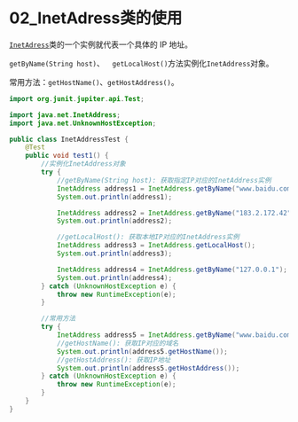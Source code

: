 # 02_InetAdress类的使用

[`InetAdress`](https://docs.oracle.com/javase/8/docs/api/java/net/InetAddress.html)类的一个实例就代表一个具体的 IP 地址。

`getByName(String host)`、`	getLocalHost()`方法实例化`InetAddress`对象。

常用方法：`getHostName()`、`getHostAddress()`。

```java
import org.junit.jupiter.api.Test;

import java.net.InetAddress;
import java.net.UnknownHostException;

public class InetAddressTest {
    @Test
    public void test1() {
        //实例化InetAddress对象
        try {
            //getByName(String host): 获取指定IP对应的InetAddress实例
            InetAddress address1 = InetAddress.getByName("www.baidu.com");
            System.out.println(address1);

            InetAddress address2 = InetAddress.getByName("183.2.172.42");
            System.out.println(address2);

            //getLocalHost(): 获取本地IP对应的InetAddress实例
            InetAddress address3 = InetAddress.getLocalHost();
            System.out.println(address3);

            InetAddress address4 = InetAddress.getByName("127.0.0.1");
            System.out.println(address4);
        } catch (UnknownHostException e) {
            throw new RuntimeException(e);
        }

        //常用方法
        try {
            InetAddress address5 = InetAddress.getByName("www.baidu.com");
            //getHostName(): 获取IP对应的域名
            System.out.println(address5.getHostName());
            //getHostAddress(): 获取IP地址
            System.out.println(address5.getHostAddress());
        } catch (UnknownHostException e) {
            throw new RuntimeException(e);
        }
    }
}
```

